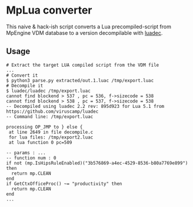 # MpLua converter

This naive & hack-ish script converts a Lua precompiled-script from MpEngine VDM database to a version decompilable with [luadec](https://github.com/viruscamp/luadec).

## Usage

```shell
# Extract the target LUA compiled script from the VDM file
...
# Convert it
$ python3 parse.py extracted/out.1.luac /tmp/export.luac
# Decompile it
$ luadec/luadec /tmp/export.luac
cannot find blockend > 537 , pc = 536, f->sizecode = 538
cannot find blockend > 538 , pc = 537, f->sizecode = 538
-- Decompiled using luadec 2.2 rev: 895d923 for Lua 5.1 from https://github.com/viruscamp/luadec
-- Command line: /tmp/export.luac 

processing OP_JMP to } else { 
 at line 2649 in file decompile.c
 for lua files: /tmp/export2.luac
 at lua function 0 pc=509

-- params : ...
-- function num : 0
if not (mp.IsHipsRuleEnabled)("3b576869-a4ec-4529-8536-b80a7769e899") then
  return mp.CLEAN
end
if GetCtxOfficeProc() ~= "productivity" then
  return mp.CLEAN
end
...
```